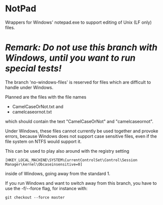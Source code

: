 # NotPad
Wrappers for Windows' notepad.exe to support editing of Unix (LF only) files.

# _Remark: Do not use this branch with Windows, until you want to run special tests!_

The branch 'no-windows-files' is reserved for files which are difficult to handle under Windows.

Planned are the files with the file names

  - CamelCaseOrNot.txt and
  - camelcaseornot.txt

which should contain the text "CamelCaseOrNot" and "camelcaseornot".

Under Windows, these files cannot currently be used together and provoke errors, because Windows does not support case sensitive files, even if the file system on NTFS would support it.

This can be used to play also around with the registry setting

    [HKEY_LOCAL_MACHINE\SYSTEM\CurrentControlSet\Control\Session Manager\kernel\Obcaseinsensitive=0]

inside of Windows, going away from the standard 1.

If you run Windows and want to switch away from this branch, you have to use the -f/--force flag, for instance with:

    git checkout --force master
